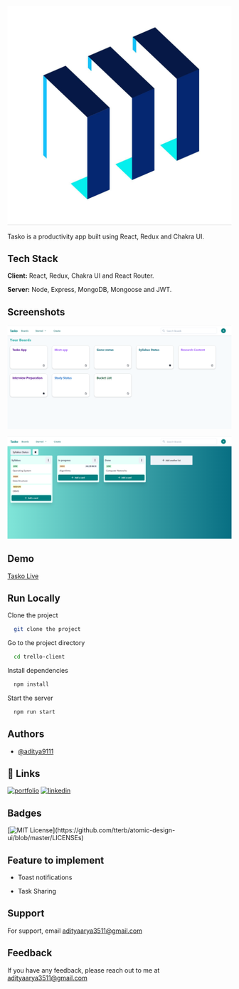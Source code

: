 ![Logo](https://raw.githubusercontent.com/Aditya9111/Tasko-Client/main/public/logo.jpg)

Tasko is a productivity app built using React, Redux and Chakra UI.

## Tech Stack

**Client:** React, Redux, Chakra UI and React Router.

**Server:** Node, Express, MongoDB, Mongoose and JWT.

## Screenshots

![App Screenshot](https://raw.githubusercontent.com/Aditya9111/Tasko-Client/main/src/assets/img/1.png)

![App Screenshot](https://raw.githubusercontent.com/Aditya9111/Tasko-Client/main/src/assets/img/2.png)


## Demo

[Tasko Live](https://tasko-app.netlify.app/)

## Run Locally

Clone the project

```bash
  git clone the project
```

Go to the project directory

```bash
  cd trello-client
```

Install dependencies

```bash
  npm install
```

Start the server

```bash
  npm run start
```

## Authors

- [@aditya9111](https://www.github.com/aditya9111)


## 🔗 Links

[![portfolio](https://img.shields.io/badge/my_portfolio-000?style=for-the-badge&logo=ko-fi&logoColor=white)](https://bit.ly/adityaarya1/)
[![linkedin](https://img.shields.io/badge/linkedin-0A66C2?style=for-the-badge&logo=linkedin&logoColor=white)](https://www.linkedin.com/in/aditya911)


## Badges

[![MIT License](https://img.shields.io/apm/l/atomic-design-ui.svg?)](https://github.com/tterb/atomic-design-ui/blob/master/LICENSEs)

## Feature to implement

- Toast notifications

- Task Sharing

## Support

For support, email adityaarya3511@gmail.com

## Feedback

If you have any feedback, please reach out to me at adityaarya3511@gmail.com
